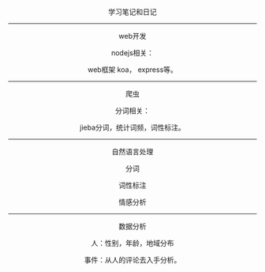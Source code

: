 <center>学习笔记和日记

---
<center>web开发

nodejs相关：

web框架 koa， express等。


---
<center>爬虫

分词相关：

jieba分词，统计词频，词性标注。

---
<center>自然语言处理

分词

词性标注

情感分析

---

<center>数据分析

人：性别，年龄，地域分布

事件：从人的评论去入手分析。
